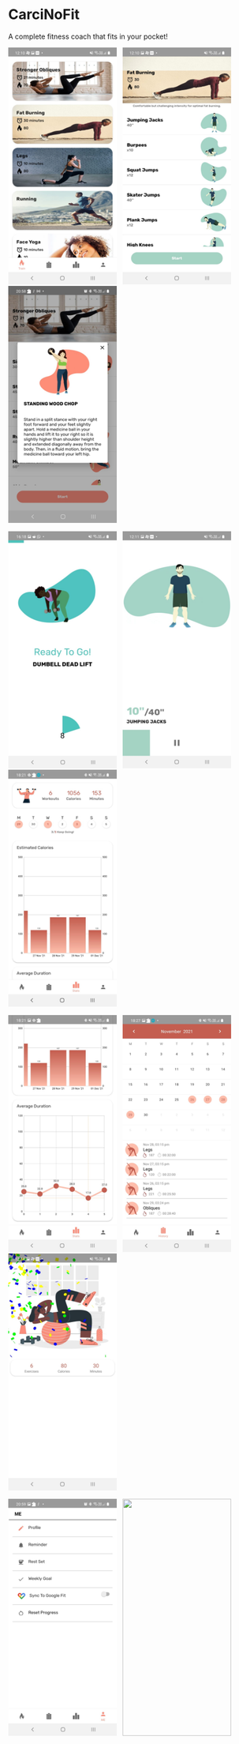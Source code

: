 # CarciNoFit
A complete fitness coach that fits in your pocket!



<img src="https://github.com/chhabrarhea/CarciNoFit/blob/main/Screenshots/routines-list.jpeg" width="220" height="480">&nbsp;&nbsp;&nbsp;<img src="https://github.com/chhabrarhea/CarciNoFit/blob/main/Screenshots/routine-list.jpeg" width="220" height="480">&nbsp;&nbsp;&nbsp;<img src="https://github.com/chhabrarhea/CarciNoFit/blob/main/Screenshots/exercise-detail.jpeg" width="220" height="480">&nbsp;&nbsp;&nbsp;

<img src="https://github.com/chhabrarhea/CarciNoFit/blob/main/Screenshots/exercise.jpeg" width="220" height="480">&nbsp;&nbsp;&nbsp;<img src="https://github.com/chhabrarhea/CarciNoFit/blob/main/Screenshots/timer.jpeg" width="220" height="480">&nbsp;&nbsp;&nbsp;<img src="https://github.com/chhabrarhea/CarciNoFit/blob/main/Screenshots/stats-1.jpeg" width="220" height="480">&nbsp;&nbsp;&nbsp;

<img src="https://github.com/chhabrarhea/CarciNoFit/blob/main/Screenshots/stats-2.jpeg" width="220" height="480">&nbsp;&nbsp;&nbsp;<img src="https://github.com/chhabrarhea/CarciNoFit/blob/main/Screenshots/history.jpeg" width="220" height="480">&nbsp;&nbsp;&nbsp;<img src="https://github.com/chhabrarhea/CarciNoFit/blob/main/Screenshots/Routine-finished.jpeg" width="220" height="480">&nbsp;&nbsp;&nbsp;

<img src="https://github.com/chhabrarhea/CarciNoFit/blob/main/Screenshots/profile.jpeg" width="220" height="480">&nbsp;&nbsp;&nbsp;<img src="https://github.com/chhabrarhea/CarciNoFit/blob/main/Screenshots/reminders.jpeg" width="220" height="480">

